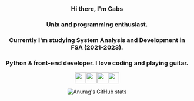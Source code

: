 <h3 align="center">Hi there, I'm Gabs</h3>
<h3 align="center">Unix and programming enthusiast.</h3>
<h3 align="center">Currently I'm studying System Analysis and Development in FSA (2021-2023).</h3>
<h3 align="center">Python & front-end developer. I love coding and playing guitar.</h3>
<div align="center">
<img src="https://img.icons8.com/color/344/javascript--v1.png" width="30"><img src="https://img.icons8.com/color/344/python--v1.png" width="30"><img src="https://img.icons8.com/officexs/344/react.png" width="30"><img src="https://img.icons8.com/fluency/344/node-js.png" width="30">


![Anurag's GitHub stats](https://github-readme-stats.vercel.app/api?username=theboygabs)

 </div>
